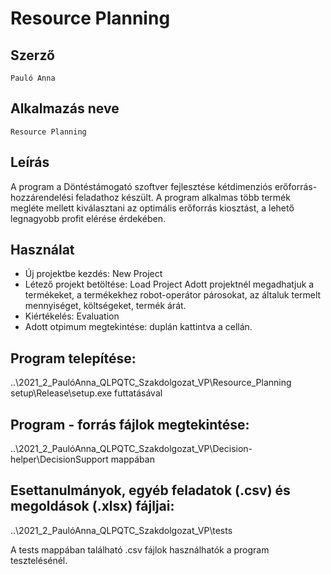 # Resource Planning

## Szerző
	Pauló Anna
## Alkalmazás neve
	Resource Planning

## Leírás
A program a Döntéstámogató szoftver fejlesztése kétdimenziós erőforrás-hozzárendelési feladathoz készült.
A program alkalmas több termék megléte mellett kiválasztani az optimális erőforrás kiosztást, a lehető legnagyobb profit elérése érdekében.

## Használat
 * Új projektbe kezdés: New Project
 * Létező projekt betöltése: Load Project
Adott projektnél megadhatjuk a termékeket, a termékekhez robot-operátor párosokat, az általuk termelt mennyiséget, költségeket, termék árát.
 * Kiértékelés: Evaluation
 * Adott otpimum megtekintése: duplán kattintva a cellán.

## Program telepítése:
..\2021_2_PaulóAnna_QLPQTC_Szakdolgozat_VP\Resource_Planning setup\Release\setup.exe futtatásával

## Program - forrás fájlok megtekintése:
..\2021_2_PaulóAnna_QLPQTC_Szakdolgozat_VP\Decision-helper\DecisionSupport mappában

## Esettanulmányok, egyéb feladatok (.csv) és megoldások (.xlsx) fájljai:
..\2021_2_PaulóAnna_QLPQTC_Szakdolgozat_VP\tests

A tests mappában található .csv fájlok használhatók a program tesztelésénél.